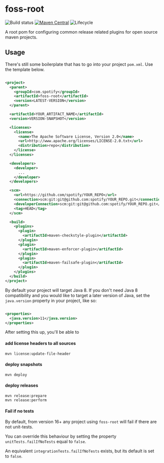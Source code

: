 # foss-root

![Build status](https://github.com/spotify/foss-root/actions/workflows/maven.yml/badge.svg)
[![Maven Central](https://maven-badges.herokuapp.com/maven-central/com.spotify/foss-root/badge.svg)](https://maven-badges.herokuapp.com/maven-central/com.spotify/foss-root)
![Lifecycle](https://img.shields.io/badge/lifecycle-production-1ed760.svg)

A root pom for configuring common release related plugins for open source maven projects.

## Usage

There's still some boilerplate that has to go into your project `pom.xml`. Use the template below.

```xml

<project>
  <parent>
    <groupId>com.spotify</groupId>
    <artifactId>foss-root</artifactId>
    <version>LATEST-VERSION</version>
  </parent>

  <artifactId>YOUR_ARTIFACT_NAME</artifactId>
  <version>VERSION-SNAPSHOT</version>

  <licenses>
    <license>
      <name>The Apache Software License, Version 2.0</name>
      <url>http://www.apache.org/licenses/LICENSE-2.0.txt</url>
      <distribution>repo</distribution>
    </license>
  </licenses>

  <developers>
    <developer>
      ...
    </developer>
  </developers>

  <scm>
    <url>https://github.com/spotify/YOUR_REPO</url>
    <connection>scm:git:git@github.com:spotify/YOUR_REPO.git</connection>
    <developerConnection>scm:git:git@github.com:spotify/YOUR_REPO.git</developerConnection>
    <tag>HEAD</tag>
  </scm>

  <build>
    <plugins>
      <plugin>
        <artifactId>maven-checkstyle-plugin</artifactId>
      </plugin>
      <plugin>
        <artifactId>maven-enforcer-plugin</artifactId>
      </plugin>
      <plugin>
        <artifactId>maven-failsafe-plugin</artifactId>
      </plugin>
    </plugins>
  </build>
</project>
```

By default your project will target Java 8. If you don't need Java 8 compatibility and you would like to target a later version of Java, set the
`java.version` property in your project, like so:

```xml

<properties>
  <java.version>11</java.version>
</properties>
```

After setting this up, you'll be able to

#### add license headers to all sources

```
mvn license:update-file-header
```

#### deploy snapshots

```
mvn deploy
```

#### deploy releases

```
mvn release:prepare
mvn release:perform
``` 

#### Fail if no tests

By default, from version 16+ any project using `foss-root` will fail if there are not unit-tests.

You can override this behaviour by setting the property `unitTests.failIfNoTests` equal to `false`.

An equivalent `integrationTests.failIfNoTests` exists, but its default is set to `false`.
